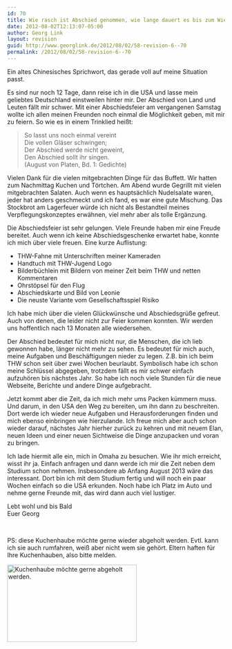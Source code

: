 ```yaml
---
id: 70
title: Wie rasch ist Abschied genommen, wie lange dauert es bis zum Wiedersehen!
date: 2012-08-02T12:13:07-05:00
author: Georg Link
layout: revision
guid: http://www.georglink.de/2012/08/02/58-revision-6--70
permalink: /2012/08/02/58-revision-6--70
---
```

Ein altes Chinesisches Sprichwort, das gerade voll auf meine Situation passt.

Es sind nur noch 12 Tage, dann reise ich in die USA und lasse mein geliebtes Deutschland einstweilen hinter mir. Der Abschied von Land und Leuten fällt mir schwer. Mit einer Abschiedsfeier am vergangenen Samstag wollte ich allen meinen Freunden noch einmal die Möglichkeit geben, mit mir zu feiern. So wie es in einem Trinklied heißt:

> So lasst uns noch einmal vereint  
> Die vollen Gläser schwingen;  
> Der Abschied werde nicht geweint,  
> Den Abschied sollt ihr singen.  
> (August von Platen, Bd. 1: Gedichte)

Vielen Dank für die vielen mitgebrachten Dinge für das Buffett. Wir hatten zum Nachmittag Kuchen und Törtchen. Am Abend wurde Gegrillt mit vielen mitgebrachten Salaten. Auch wenn es hauptsächlich Nudelsalate waren, jeder hat anders geschmeckt und ich fand, es war eine gute Mischung. Das Stockbrot am Lagerfeuer würde ich nicht als Bestandteil meines Verpflegungskonzeptes erwähnen, viel mehr aber als tolle Ergänzung.

Die Abschiedsfeier ist sehr gelungen. Viele Freunde haben mir eine Freude bereitet. Auch wenn ich keine Abschiedsgeschenke erwartet habe, konnte ich mich über viele freuen. Eine kurze Auflistung:

  * THW-Fahne mit Unterschriften meiner Kameraden
  * Handtuch mit THW-Jugend Logo
  * Bilderbüchlein mit Bildern von meiner Zeit beim THW und netten Kommentaren
  * Ohrstöpsel für den Flug
  * Abschiedskarte und Bild von Leonie
  * Die neuste Variante vom Gesellschaftsspiel Risiko

Ich habe mich über die vielen Glückwünsche und Abschiedsgrüße gefreut. Auch von denen, die leider nicht zur Feier kommen konnten. Wir werden uns hoffentlich nach 13 Monaten alle wiedersehen.

Der Abschied bedeutet für mich nicht nur, die Menschen, die ich lieb gewonnen habe, länger nicht mehr zu sehen. Es bedeutet für mich auch, meine Aufgaben und Beschäftigungen nieder zu legen. Z.B. bin ich beim THW schon seit über zwei Wochen beurlaubt. Symbolisch habe ich schon meine Schlüssel abgegeben, trotzdem fällt es mir schwer einfach aufzuhören bis nächstes Jahr. So habe ich noch viele Stunden für die neue Webseite, Berichte und andere Dinge aufgebracht.

Jetzt kommt aber die Zeit, da ich mich mehr ums Packen kümmern muss. Und darum, in den USA den Weg zu bereiten, um ihn dann zu beschreiten. Dort werde ich wieder neue Aufgaben und Herausforderungen finden und mich ebenso einbringen wie hierzulande. Ich freue mich aber auch schon wieder darauf, nächstes Jahr hierher zurück zu kehren und mit neuem Elan, neuen Ideen und einer neuen Sichtweise die Dinge anzupacken und voran zu bringen.

Ich lade hiermit alle ein, mich in Omaha zu besuchen. Wie ihr mich erreicht, wisst ihr ja. Einfach anfragen und dann werde ich mir die Zeit neben dem Studium schon nehmen. Insbesondere ab Anfang August 2013 wäre das interessant. Dort bin ich mit dem Studium fertig und will noch ein paar Wochen einfach so die USA erkunden. Noch habe ich Platz im Auto und nehme gerne Freunde mit, das wird dann auch viel lustiger.

Lebt wohl und bis Bald  
Euer Georg

&nbsp;

PS: diese Kuchenhaube möchte gerne wieder abgeholt werden. Evtl. kann ich sie auch rumfahren, weiß aber nicht wem sie gehört. Eltern haften für Ihre Kuchenhauben, also bitte melden.

<a href="http://www.georglink.de/?attachment_id=66" rel="attachment wp-att-66"><img loading="lazy" class="aligncenter size-medium wp-image-66" title="Einsame Kuchenhaube" src="http://www.georglink.de/media/2012/08/2012-07-28_Kuchenhaube-300x179.jpg" alt="Kuchenhaube möchte gerne abgeholt werden." width="300" height="179" srcset="http://www.georglink.de/media/2012/08/2012-07-28_Kuchenhaube-300x179.jpg 300w, http://www.georglink.de/media/2012/08/2012-07-28_Kuchenhaube.jpg 800w" sizes="(max-width: 300px) 100vw, 300px" /></a>